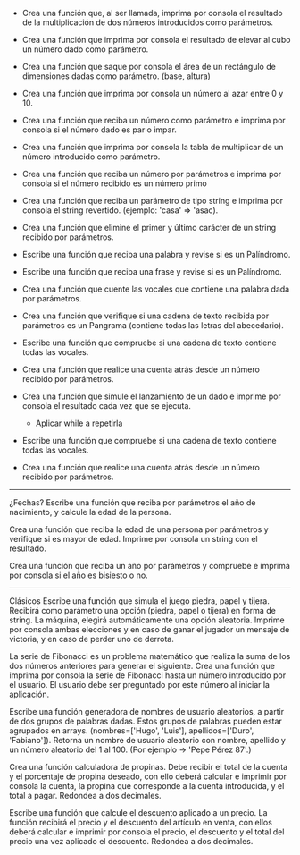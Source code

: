 - Crea una función que, al ser llamada, imprima por consola el resultado de la multiplicación de dos números introducidos como parámetros.

- Crea una función que imprima por consola el resultado de elevar al cubo un número dado como parámetro.

- Crea una función que saque por consola el área de un rectángulo de dimensiones dadas como parámetro. (base, altura)

- Crea una función que imprima por consola un número al azar entre 0 y 10.

- Crea una función que reciba un número como parámetro e imprima por consola si el número dado es par o impar.

- Crea una función que imprima por consola la tabla de multiplicar de un número introducido como parámetro.

- Crea una función que reciba un número por parámetros e imprima por consola si el número recibido es un número primo

- Crea una función que reciba un parámetro de tipo string e imprima por consola el string revertido. (ejemplo: 'casa' => 'asac).

- Crea una función que elimine el primer y último carácter de un string recibido por parámetros.

- Escribe una función que reciba una palabra y revise si es un Palíndromo.

- Escribe una función que reciba una frase y revise si es un Palíndromo.

- Crea una función que cuente las vocales que contiene una palabra dada por parámetros.

- Crea una función que verifique si una cadena de texto recibida por parámetros es un Pangrama (contiene todas las letras del abecedario).

- Escribe una función que compruebe si una cadena de texto contiene todas las vocales.

- Crea una función que realice una cuenta atrás desde un número recibido por parámetros.

- Crea una función que simule el lanzamiento de un dado e imprime por consola el resultado cada vez que se ejecuta.
  - Aplicar while a repetirla

- Escribe una función que compruebe si una cadena de texto contiene todas las vocales.

- Crea una función que realice una cuenta atrás desde un número recibido por parámetros.

******************************************************************************
¿Fechas?
Escribe una función que reciba por parámetros el año de nacimiento, y calcule la edad de la persona.

Crea una función que reciba la edad de una persona por parámetros y verifique si es mayor de edad. Imprime por consola un string con el resultado.

Crea una función que reciba un año por parámetros y compruebe e imprima por consola si el año es bisiesto o no.

-----------------------------------------------------------------------------

Clásicos
Escribe una función que simula el juego piedra, papel y tijera. Recibirá como parámetro una opción (piedra, papel o tijera) en forma de string. La máquina, elegirá automáticamente una opción aleatoria. Imprime por consola ambas elecciones y en caso de ganar el jugador un mensaje de victoria, y en caso de perder uno de derrota.

La serie de Fibonacci es un problema matemático que realiza la suma de los dos números anteriores para generar el siguiente. Crea una función que imprima por consola la serie de Fibonacci hasta un número introducido por el usuario. El usuario debe ser preguntado por este número al iniciar la aplicación.

Escribe una función generadora de nombres de usuario aleatorios, a partir de dos grupos de palabras dadas. Estos grupos de palabras pueden estar agrupados en arrays. (nombres=['Hugo', 'Luis'], apellidos=['Duro', 'Fabiano']). Retorna un nombre de usuario aleatorio con nombre, apellido y un número aleatorio del 1 al 100. (Por ejemplo -> 'Pepe Pérez 87'.)

Crea una función calculadora de propinas. Debe recibir el total de la cuenta y el porcentaje de propina deseado, con ello deberá calcular e imprimir por consola la cuenta, la propina que corresponde a la cuenta introducida, y el total a pagar. Redondea a dos decimales.

Escribe una función que calcule el descuento aplicado a un precio. La función recibirá el precio y el descuento del artículo en venta, con ellos deberá calcular e imprimir por consola el precio, el descuento y el total del precio una vez aplicado el descuento. Redondea a dos decimales.
